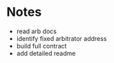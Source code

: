 # Notes

- read arb docs
- identify fixed arbitrator address
- build full contract
- add detailed readme